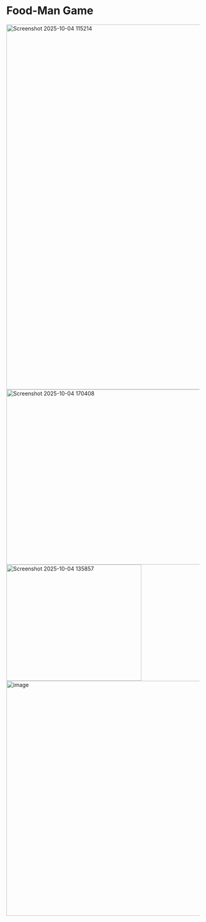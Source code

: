 # Food-Man Game

<img width="1455" height="952" alt="Screenshot 2025-10-04 115214" src="https://github.com/user-attachments/assets/a905585e-fc76-4720-968a-511709d771b6" />

<img width="702" height="457" alt="Screenshot 2025-10-04 170408" src="https://github.com/user-attachments/assets/fa00f264-590c-4c45-bac5-4c66ec12d33d" />

<img width="352" height="303" alt="Screenshot 2025-10-04 135857" src="https://github.com/user-attachments/assets/5846efad-e1b2-4341-8c9f-305ee6d1fb64" />

<img width="1186" height="613" alt="image" src="https://github.com/user-attachments/assets/e6304d92-8cf7-4053-9738-44b29ada6ff6" />
